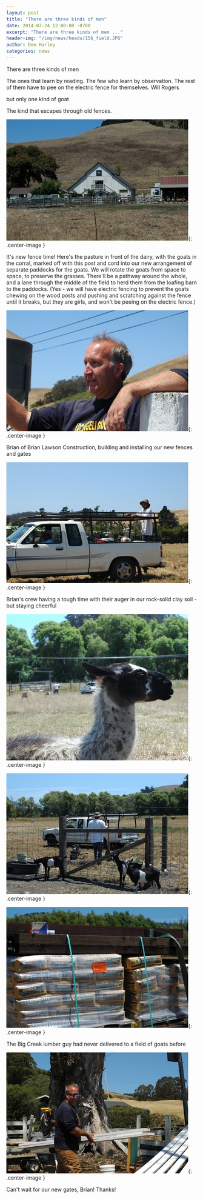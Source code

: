 ```yaml
---
layout: post
title: "There are three kinds of men"
date: 2014-07-24 12:00:00 -0700
excerpt: "There are three kinds of men ..."
header-img: "/img/news/heads/156_field.JPG"
author: Dee Harley
categories: news
---
```

There are three kinds of men

The ones that learn by reading. The few who learn by observation. The
rest of them have to pee on the electric fence for themselves. Will
Rogers

but only one kind of goat

The kind that escapes through old fences.

![image](/img/news/156_field.JPG){: .center-image }

It's new fence time! Here's the pasture in front of the dairy, with
the goats in the corral, marked off with this post and cord into our
new arrangement of separate paddocks for the goats. We will rotate the
goats from space to space, to preserve the grasses. There'll be a
pathway around the whole, and a lane through the middle of the field
to herd them from the loafing barn to the paddocks. (Yes - we will
have electric fencing to prevent the goats chewing on the wood posts
and pushing and scratching against the fence until it breaks, but they
are girls, and won't be peeing on the electric fence.)

![image](/img/news/156_brian.JPG){: .center-image }

Brian of Brian Lawson Construction, building and installing our new
fences and gates

![image](/img/news/156_auger2.JPG){: .center-image }

Brian's crew having a tough time with their auger in our rock-solid
clay soil - but staying cheerful

![image](/img/news/156_auger3.JPG){: .center-image }

![image](/img/news/156_auger1.JPG){: .center-image }

![image](/img/news/156_concrete.JPG){: .center-image }

The Big Creek lumber guy had never delivered to a field of goats
before

![image](/img/news/156_brian2.JPG){: .center-image }

Can't wait for our new gates, Brian! Thanks!


